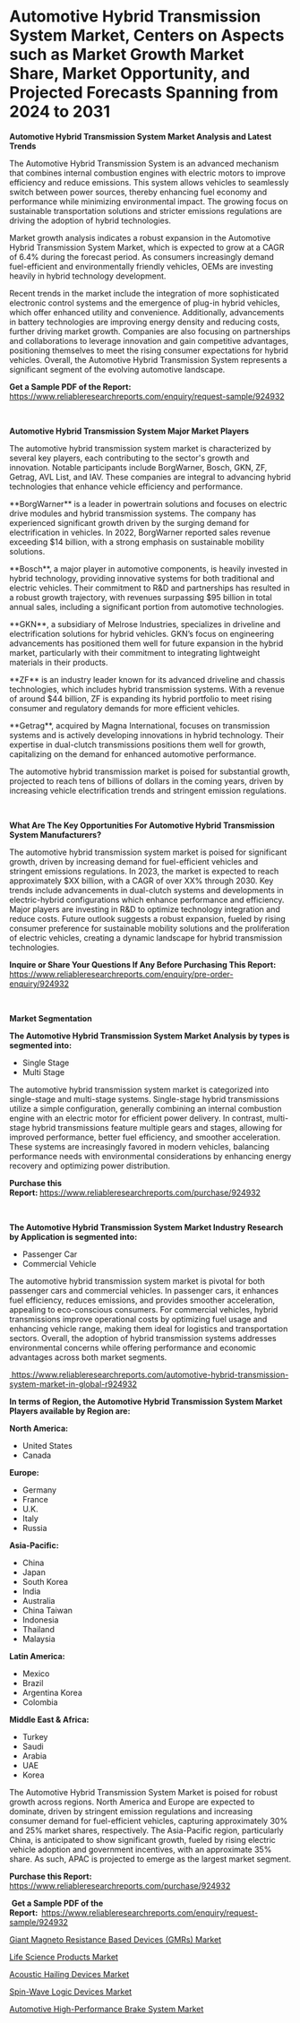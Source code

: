 <p><h1>Automotive Hybrid Transmission System Market, Centers on Aspects such as Market Growth Market Share, Market Opportunity, and Projected Forecasts Spanning from 2024 to 2031</h1></p><p><strong>Automotive Hybrid Transmission System Market Analysis and Latest Trends</strong></p>
<p><p>The Automotive Hybrid Transmission System is an advanced mechanism that combines internal combustion engines with electric motors to improve efficiency and reduce emissions. This system allows vehicles to seamlessly switch between power sources, thereby enhancing fuel economy and performance while minimizing environmental impact. The growing focus on sustainable transportation solutions and stricter emissions regulations are driving the adoption of hybrid technologies.</p><p>Market growth analysis indicates a robust expansion in the Automotive Hybrid Transmission System Market, which is expected to grow at a CAGR of 6.4% during the forecast period. As consumers increasingly demand fuel-efficient and environmentally friendly vehicles, OEMs are investing heavily in hybrid technology development. </p><p>Recent trends in the market include the integration of more sophisticated electronic control systems and the emergence of plug-in hybrid vehicles, which offer enhanced utility and convenience. Additionally, advancements in battery technologies are improving energy density and reducing costs, further driving market growth. Companies are also focusing on partnerships and collaborations to leverage innovation and gain competitive advantages, positioning themselves to meet the rising consumer expectations for hybrid vehicles. Overall, the Automotive Hybrid Transmission System represents a significant segment of the evolving automotive landscape.</p></p>
<p><strong>Get a Sample PDF of the Report:&nbsp;</strong> <a href="https://www.reliableresearchreports.com/enquiry/request-sample/924932?utm_campaign=38&utm_medium=2&utm_source=Github&utm_content=ia&utm_term=02102024&utm_id=automotive-hybrid-transmission-system">https://www.reliableresearchreports.com/enquiry/request-sample/924932</a></p>
<p>&nbsp;</p>
<p><strong>Automotive Hybrid Transmission System Major Market Players</strong></p>
<p><p>The automotive hybrid transmission system market is characterized by several key players, each contributing to the sector's growth and innovation. Notable participants include BorgWarner, Bosch, GKN, ZF, Getrag, AVL List, and IAV. These companies are integral to advancing hybrid technologies that enhance vehicle efficiency and performance.</p><p>**BorgWarner** is a leader in powertrain solutions and focuses on electric drive modules and hybrid transmission systems. The company has experienced significant growth driven by the surging demand for electrification in vehicles. In 2022, BorgWarner reported sales revenue exceeding $14 billion, with a strong emphasis on sustainable mobility solutions.</p><p>**Bosch**, a major player in automotive components, is heavily invested in hybrid technology, providing innovative systems for both traditional and electric vehicles. Their commitment to R&D and partnerships has resulted in a robust growth trajectory, with revenues surpassing $95 billion in total annual sales, including a significant portion from automotive technologies.</p><p>**GKN**, a subsidiary of Melrose Industries, specializes in driveline and electrification solutions for hybrid vehicles. GKN’s focus on engineering advancements has positioned them well for future expansion in the hybrid market, particularly with their commitment to integrating lightweight materials in their products.</p><p>**ZF** is an industry leader known for its advanced driveline and chassis technologies, which includes hybrid transmission systems. With a revenue of around $44 billion, ZF is expanding its hybrid portfolio to meet rising consumer and regulatory demands for more efficient vehicles.</p><p>**Getrag**, acquired by Magna International, focuses on transmission systems and is actively developing innovations in hybrid technology. Their expertise in dual-clutch transmissions positions them well for growth, capitalizing on the demand for enhanced automotive performance.</p><p>The automotive hybrid transmission market is poised for substantial growth, projected to reach tens of billions of dollars in the coming years, driven by increasing vehicle electrification trends and stringent emission regulations.</p></p>
<p>&nbsp;</p>
<p><strong>What Are The Key Opportunities For Automotive Hybrid Transmission System Manufacturers?</strong></p>
<p><p>The automotive hybrid transmission system market is poised for significant growth, driven by increasing demand for fuel-efficient vehicles and stringent emissions regulations. In 2023, the market is expected to reach approximately $XX billion, with a CAGR of over XX% through 2030. Key trends include advancements in dual-clutch systems and developments in electric-hybrid configurations which enhance performance and efficiency. Major players are investing in R&D to optimize technology integration and reduce costs. Future outlook suggests a robust expansion, fueled by rising consumer preference for sustainable mobility solutions and the proliferation of electric vehicles, creating a dynamic landscape for hybrid transmission technologies.</p></p>
<p><strong>Inquire or Share Your Questions If Any Before Purchasing This Report:</strong> <a href="https://www.reliableresearchreports.com/enquiry/pre-order-enquiry/924932?utm_campaign=38&utm_medium=2&utm_source=Github&utm_content=ia&utm_term=02102024&utm_id=automotive-hybrid-transmission-system">https://www.reliableresearchreports.com/enquiry/pre-order-enquiry/924932</a></p>
<p>&nbsp;</p>
<p><strong>Market Segmentation</strong></p>
<p><strong>The Automotive Hybrid Transmission System Market Analysis by types is segmented into:</strong></p>
<p><ul><li>Single Stage</li><li>Multi Stage</li></ul></p>
<p><p>The automotive hybrid transmission system market is categorized into single-stage and multi-stage systems. Single-stage hybrid transmissions utilize a simple configuration, generally combining an internal combustion engine with an electric motor for efficient power delivery. In contrast, multi-stage hybrid transmissions feature multiple gears and stages, allowing for improved performance, better fuel efficiency, and smoother acceleration. These systems are increasingly favored in modern vehicles, balancing performance needs with environmental considerations by enhancing energy recovery and optimizing power distribution.</p></p>
<p><strong>Purchase this Report:&nbsp;</strong><a href="https://www.reliableresearchreports.com/purchase/924932?utm_campaign=38&utm_medium=2&utm_source=Github&utm_content=ia&utm_term=02102024&utm_id=automotive-hybrid-transmission-system">https://www.reliableresearchreports.com/purchase/924932</a></p>
<p>&nbsp;</p>
<p><strong>The Automotive Hybrid Transmission System Market Industry Research by Application is segmented into:</strong></p>
<p><ul><li>Passenger Car</li><li>Commercial Vehicle</li></ul></p>
<p><p>The automotive hybrid transmission system market is pivotal for both passenger cars and commercial vehicles. In passenger cars, it enhances fuel efficiency, reduces emissions, and provides smoother acceleration, appealing to eco-conscious consumers. For commercial vehicles, hybrid transmissions improve operational costs by optimizing fuel usage and enhancing vehicle range, making them ideal for logistics and transportation sectors. Overall, the adoption of hybrid transmission systems addresses environmental concerns while offering performance and economic advantages across both market segments.</p></p>
<p><a href="https://www.reliableresearchreports.com/automotive-hybrid-transmission-system-market-in-global-r924932?utm_campaign=38&utm_medium=2&utm_source=Github&utm_content=ia&utm_term=02102024&utm_id=automotive-hybrid-transmission-system">&nbsp;https://www.reliableresearchreports.com/automotive-hybrid-transmission-system-market-in-global-r924932</a></p>
<p><strong>In terms of Region, the Automotive Hybrid Transmission System Market Players available by Region are:</strong></p>
<p>
    <p> <strong> North America: </strong>
        <ul>
            <li>United States</li>
            <li>Canada</li>
        </ul>
        </p> 
    <p> <strong> Europe: </strong>
        <ul>
            <li>Germany</li>
            <li>France</li>
            <li>U.K.</li>
            <li>Italy</li>
            <li>Russia</li>
        </ul>
        </p> 
    <p> <strong> Asia-Pacific: </strong>
        <ul>
            <li>China</li>
            <li>Japan</li>
            <li>South Korea</li>
            <li>India</li>
            <li>Australia</li>
            <li>China Taiwan</li>
            <li>Indonesia</li>
            <li>Thailand</li>
            <li>Malaysia</li>
        </ul>
        </p> 
    <p> <strong> Latin America: </strong>
        <ul>
            <li>Mexico</li>
            <li>Brazil</li>
            <li>Argentina Korea</li>
            <li>Colombia</li>
        </ul>
        </p> 
    <p> <strong> Middle East & Africa: </strong>
        <ul>
            <li>Turkey</li>
            <li>Saudi</li>
            <li>Arabia</li>
            <li>UAE</li>
            <li>Korea</li>
        </ul>
    </p>
    </p>
<p><p>The Automotive Hybrid Transmission System Market is poised for robust growth across regions. North America and Europe are expected to dominate, driven by stringent emission regulations and increasing consumer demand for fuel-efficient vehicles, capturing approximately 30% and 25% market shares, respectively. The Asia-Pacific region, particularly China, is anticipated to show significant growth, fueled by rising electric vehicle adoption and government incentives, with an approximate 35% share. As such, APAC is projected to emerge as the largest market segment.</p></p>
<p><strong>Purchase this Report: </strong><a href="https://www.reliableresearchreports.com/purchase/924932?utm_campaign=38&utm_medium=2&utm_source=Github&utm_content=ia&utm_term=02102024&utm_id=automotive-hybrid-transmission-system">https://www.reliableresearchreports.com/purchase/924932</a></p>
<p>&nbsp;<strong>Get a Sample PDF of the Report:&nbsp;&nbsp;</strong><a href="https://www.reliableresearchreports.com/enquiry/request-sample/924932?utm_campaign=38&utm_medium=2&utm_source=Github&utm_content=ia&utm_term=02102024&utm_id=automotive-hybrid-transmission-system">https://www.reliableresearchreports.com/enquiry/request-sample/924932</a></p>
<p><strong></strong></p>
<p><p><a href="https://issuu.com/reportprime-2/docs/giant-magneto-resistance-based-devi_81f3aec0182549?utm_campaign=38&utm_medium=2&utm_source=Github&utm_content=ia&utm_term=02102024&utm_id=automotive-hybrid-transmission-system">Giant Magneto Resistance Based Devices (GMRs) Market</a></p><p><a href="https://www.linkedin.com/pulse/life-science-products-market-share-new-trends-analysis-its-u0sef?utm_campaign=38&utm_medium=2&utm_source=Github&utm_content=ia&utm_term=02102024&utm_id=automotive-hybrid-transmission-system">Life Science Products Market</a></p><p><a href="https://www.linkedin.com/pulse/acoustic-hailing-devices-market-strategic-insights-product-nk1ie?utm_campaign=38&utm_medium=2&utm_source=Github&utm_content=ia&utm_term=02102024&utm_id=automotive-hybrid-transmission-system">Acoustic Hailing Devices Market</a></p><p><a href="https://issuu.com/reportprime-2/docs/spin-wave-logic-devices-market-size_001c4fe8d48d7b?utm_campaign=38&utm_medium=2&utm_source=Github&utm_content=ia&utm_term=02102024&utm_id=automotive-hybrid-transmission-system">Spin-Wave Logic Devices Market</a></p><p><a href="https://github.com/KejsiLoshi121/Market-Research-Report-List-1/blob/main/automotive-high-performance-brake-system-market.md?utm_campaign=38&utm_medium=2&utm_source=Github&utm_content=ia&utm_term=02102024&utm_id=automotive-hybrid-transmission-system">Automotive High-Performance Brake System Market</a></p></p>